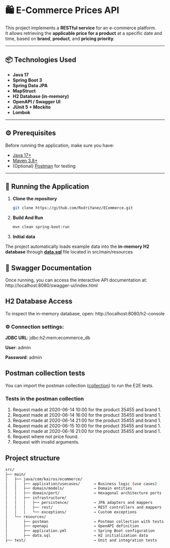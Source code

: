 # 🛍️ E-Commerce Prices API

This project implements a **RESTful service** for an e-commerce platform.  
It allows retrieving the **applicable price for a product** at a specific date and time, based on **brand**, **product**, and **pricing priority**.

---

## 📦 Technologies Used

- **Java 17**
- **Spring Boot 3**
- **Spring Data JPA**
- **MapStruct**
- **H2 Database (in-memory)**
- **OpenAPI / Swagger UI**
- **JUnit 5 + Mockito**
- **Lombok**

---

## ⚙️ Prerequisites

Before running the application, make sure you have:

- [Java 17+](https://adoptium.net/)
- [Maven 3.8+](https://maven.apache.org/)
- (Optional) [Postman](https://www.postman.com/) for testing

---

## 🚀 Running the Application

1. **Clone the repository**
   ```bash
   git clone https://github.com/RodriYanez/ECommerce.git
   
2. **Build And Run**
    ```bash
   mvn clean spring-boot:run

3. **Initial data**

The project automatically loads example data into the **in-memory H2 database** through **[data.sql](./src/main/resources/data.sql)** file located in src/main/resources

## 📖 Swagger Documentation

Once running, you can access the interactive API documentation at: http://localhost:8080/swagger-ui/index.html

## H2 Database Access

To inspect the in-memory database, open: http://localhost:8080/h2-console

### ⚙️ Connection settings:

**JDBC URL**: jdbc:h2:mem:ecommerce_db

**User**: admin

**Password**: admin

## Postman collection tests

You can import the postman collection ([collection](./src/main/resources/postman/ECommerce_tests.postman_collection.json)) to run the E2E tests.

### Tests in the postman collection

1. Request made at 2020-06-14 10:00 for the product 35455 and brand 1.
2. Request made at 2020-06-14 16:00 for the product 35455 and brand 1.
3. Request made at 2020-06-14 21:00 for the product 35455 and brand 1.
4. Request made at 2020-06-15 10:00 for the product 35455 and brand 1.
5. Request made at 2020-06-16 21:00 for the product 35455 and brand 1.
6. Request where not price found.
7. Request with invalid arguments.

## Project structure

```bash
src/
├── main/
│   ├── java/com/kairos/ecommerce/
│   │   ├── application/usecases/      → Business logic (use cases)
│   │   ├── domain/models/             → Domain entities
│   │   ├── domain/port/               → Hexagonal architecture ports
│   │   ├── infrastructure/
│   │   │   ├── persistence/           → JPA adapters and mappers
│   │   │   ├── rest/                  → REST controllers and mappers
│   │   │   └── exceptions/            → Custom exceptions
│   └── resources/
│       ├── postman                    → Postman collection with tests.
│       ├── openapi                    → OpenAPI definition
│       ├── application.yml            → Spring Boot configuration
│       ├── data.sql                   → H2 initialization data
├── test/                              → Unit and integration tests
